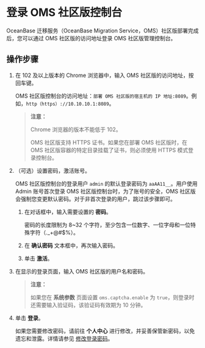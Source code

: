 # 登录 OMS 社区版控制台

OceanBase 迁移服务（OceanBase Migration Service，OMS）社区版部署完成后，您可以通过 OMS 社区版的访问地址登录 OMS 社区版管理控制台。

## 操作步骤

1. 在 102 及以上版本的 Chrome 浏览器中，输入 OMS 社区版的访问地址，按回车键。

   OMS 社区版控制台的访问地址：`部署 OMS 社区版的宿主机的 IP 地址:8089`。例如，`http（https）://10.10.10.1:8089`。

   >**注意：**
   >
   >Chrome 浏览器的版本不能低于 102。
   >
   >OMS 社区版支持 HTTPS 证书。如果您在部署 OMS 社区版时，在 OMS 社区版容器的特定目录挂载了证书，则必须使用 HTTPS 模式登录控制台。

2. （可选）设置密码，激活账号。

   OMS 社区版控制台的登录用户 `admin` 的默认登录密码为 `aaAA11__`。用户使用 Admin 账号首次登录 OMS 社区版控制台时，为了账号的安全，OMS 社区版会强制您变更默认密码。对于非首次登录的用户，跳过该步骤即可。

   1. 在对话框中，输入需要设置的 **密码**。

      密码的长度限制为 8\~32 个字符，至少包含一位数字、一位字母和一位特殊字符（._+@#$%）。

   2. 在 **确认密码** 文本框中，再次输入密码。

   3. 单击 **激活**。

3. 在显示的登录页面，输入 OMS 社区版的用户名和密码。

   >**注意：**
   >
   >如果您在 **系统参数** 页面设置 `oms.captcha.enable` 为 `true`，则登录时还需要输入验证码，该验证码有效期为 10 分钟。

4. 单击 **登录**。

   如果您需要修改密码，请前往 **个人中心** 进行修改，并妥善保管新密码，以免遗忘和泄露。详情请参见 [修改登录密码](../5.oms-console/3.user-center/2.change-the-logon-password.md)。
